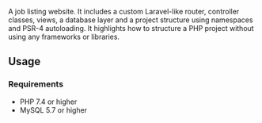 A job listing website. It includes a custom Laravel-like router, controller classes, views, a database layer and a project structure using namespaces and PSR-4 autoloading. It highlights how to structure a PHP project without using any frameworks or libraries.

## Usage

### Requirements

- PHP 7.4 or higher
- MySQL 5.7 or higher
